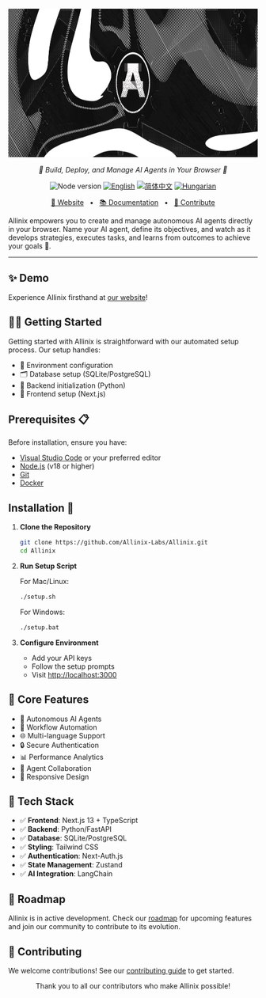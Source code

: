 <p align="center">
  <img src="./next/public/banner.png" height="300" alt="Allinix Logo"/>
</p>

<p align="center">
  <em>🤖 Build, Deploy, and Manage AI Agents in Your Browser 🤖</em>
</p>

<p align="center">
    <img alt="Node version" src="https://img.shields.io/static/v1?label=node&message=%20%3E=18&logo=node.js&color=2334D058" />
    <a href="https://github.com/Allinix-labs/Allinix/blob/master/README.md"><img src="https://img.shields.io/badge/lang-English-blue.svg" alt="English"></a>
    <a href="https://github.com/Allinix-labs/Allinix/blob/master/docs/README.zh-HANS.md"><img src="https://img.shields.io/badge/lang-简体中文-red.svg" alt="简体中文"></a>
    <a href="https://github.com/Allinix-labs/Allinix/blob/master/docs/README.hu-Cs4K1Sr4C.md"><img src="https://img.shields.io/badge/lang-Hungarian-red.svg" alt="Hungarian"></a>
</p>

<p align="center">
<a href="https://allinix.ai">🔗 Website</a>
<span>&nbsp;&nbsp;•&nbsp;&nbsp;</span>
<a href="https://nisafi11.gitbook.io/allinix">📚 Documentation</a>
<span>&nbsp;&nbsp;•&nbsp;&nbsp;</span>
<a href="https://nisafi11.gitbook.io/allinix/essentials/contributing-to-allinix">🤝 Contribute</a>
</p>

Allinix empowers you to create and manage autonomous AI agents directly in your browser. Name your AI agent, define its objectives, and watch as it develops strategies, executes tasks, and learns from outcomes to achieve your goals 🎯.

---

## ✨ Demo

Experience Allinix firsthand at [our website](https://allinix.ai)!

## 👨‍🚀 Getting Started

Getting started with Allinix is straightforward with our automated setup process. Our setup handles:

- 🔐 Environment configuration
- 🗂️ Database setup (SQLite/PostgreSQL)
- 🤖 Backend initialization (Python)
- 🎨 Frontend setup (Next.js)

## Prerequisites 📋

Before installation, ensure you have:

- [Visual Studio Code](https://code.visualstudio.com/download) or your preferred editor
- [Node.js](https://nodejs.org/en/download) (v18 or higher)
- [Git](https://git-scm.com/downloads)
- [Docker](https://www.docker.com/products/docker-desktop)

## Installation 🚀

1. **Clone the Repository**

   ```bash
   git clone https://github.com/Allinix-Labs/Allinix.git
   cd Allinix
   ```

2. **Run Setup Script**

   For Mac/Linux:

   ```bash
   ./setup.sh
   ```

   For Windows:

   ```bash
   ./setup.bat
   ```

3. **Configure Environment**
   - Add your API keys
   - Follow the setup prompts
   - Visit [http://localhost:3000](http://localhost:3000)

## 🎯 Core Features

- 🤖 Autonomous AI Agents
- 🔄 Workflow Automation
- 🌐 Multi-language Support
- 🔒 Secure Authentication
- 📊 Performance Analytics
- 🤝 Agent Collaboration
- 📱 Responsive Design

## 🚀 Tech Stack

- ✅ **Frontend**: Next.js 13 + TypeScript
- ✅ **Backend**: Python/FastAPI
- ✅ **Database**: SQLite/PostgreSQL
- ✅ **Styling**: Tailwind CSS
- ✅ **Authentication**: Next-Auth.js
- ✅ **State Management**: Zustand
- ✅ **AI Integration**: LangChain

## 🎉 Roadmap

Allinix is in active development. Check our [roadmap](https://nisafi11.gitbook.io/allinix/essentials/project-roadmap) for upcoming features and join our community to contribute to its evolution.

## 🤝 Contributing

We welcome contributions! See our [contributing guide](https://nisafi11.gitbook.io/allinix/essentials/contributing-to-allinix) to get started.

<p align="center">
Thank you to all our contributors who make Allinix possible!
</p>